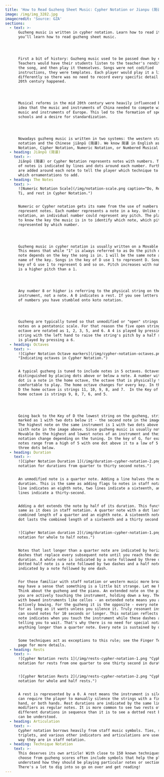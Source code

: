 ```yaml
---
title: 'How to Read Guzheng Sheet Music: Cypher Notation or Jianpu (简谱)'
image: /img/img_3282.jpg
imagecredit: 'Source: GZA'
sections:
  - text: >-
      Guzheng music is written in cypher notation. Learn how to read it and
      you’ll learn how to read guzheng sheet music.




      First a bit of history: Guzheng music used to be passed down by ear.
      Teachers would have their students listen to the teacher's rendition, sing
      the song, and then play it themselves. Songs were not codified
      instructions, they were templates. Each player would play it a little
      differently so there was no need to record every specific detail. Then the
      20th century happened.




      Musical reforms in the mid 20th century were heavily influenced by the
      idea that the music and instruments of China needed to compete with the
      music and instruments of Europe. This led to the formation of specialty
      schools and a desire for standardization.




      Nowadays guzheng music is written in two systems: the western staff
      notation and the Chinese jiǎnpǔ (简谱). We know 简谱 in English as Cypher
      Notation, Cipher Notation, Numeric Notation, or Numbered Musical Notation.
  - heading: Jiǎnpǔ (简谱)
    text: >-
      Jiǎnpǔ (简谱) or Cypher Notation represents notes with numbers. The duration
      of notes is indicated by lines and dots around each number. Further marks
      are added around each note to tell the player which technique to use and
      which ornamentations to add.
  - heading: The Notes
    text: >-
      ![Numeric Notation Scale](/img/notation-scale.png caption="Do, Re, Mi, Fa, So, La,
      Ti, and rest in Cypher Notation.")


      Numeric or Cypher notation gets its name from the use of numbers to
      represent notes. Each number represents a note in a key. Unlike staff
      notation, an individual number could represent any pitch. The player needs
      to know the key the music is in to identify which note, which pitch, is
      represented by which number.




      Guzheng music in cypher notation is usually written on a Movable Do scale.
      This means that while "1" is always referred to as Do the pitch of the
      note depends on the key the song is in. 1 will be the same note as the
      name of the key. Songs in the key of D use 1 to represent D. Songs in the
      key of G use 1 to represent G and so on. Pitch increases with number. A 6
      is a higher pitch than a 1.




      Any number 8 or higher is referring to the physical string on the
      instrument, not a note. A 0 indicates a rest. If you see letters in place
      of numbers you have stumbled onto koto notation.




      Guzheng are typically tuned so that unmodified or "open" strings produce
      notes on a pentatonic scale. For that reason the five open strings of an
      octave are notated as 1, 2, 3, 5, and 6. A 4 is played by pressing a 3
      string with the left hand to raise the string's pitch by a half step. A 7
      is played by pressing a 6.
  - heading: Octaves
    text: >-
      ![Cipher Notation Octave markers](/img/cypher-notation-octaves.png
      "Indicating octaves in Cypher Notation.")


      A typical guzheng is tuned to include notes in 5 octaves. Octaves are
      distinguished by placing dots above or below a note. A number without a
      dot is a note in the home octave, the octave that is physically the most
      comfortable to play. The home octave changes for every key. In the Key of
      D the home octave is strings 11, 10, 9, 8, and 7.  In the Key of G the
      home octave is strings 9, 8, 7, 6, and 5.




      Going back to the Key of D the lowest string on the guzheng, string 21, is
      marked as 1 with two dots below it - the second note in the image above.
      The highest note on the same instrument is 1 with two dots above it - the
      sixth note in the image above. Since guzheng music is usually notated with
      Movable Do the highest and lowest notes of an instrument and their
      notation change depending on the tuning. In the key of G, for example,
      notes range from a high of 5 with one dot above it to a low of 5 with
      three dots below.
  - heading: Duration
    text: >-
      ![Cipher Notation Duration 1](/img/duration-cypher-notation-2.png "Cypher
      notation for durations from quarter to thirty second notes.")


      An unmodified note is a quarter note. Adding a line halves the note's
      duration. This is the same as adding flags to notes in staff notation. One
      line indicates an eighth note, two lines indicate a sixteenth, and three
      lines indicate a thirty-second.


      Adding a dot extends the note by half of its duration. This functions the
      same as it does in staff notation. A quarter note with a dot lasts the
      combined length of a quarter and an eighth note. A sixteenth note with a
      dot lasts the combined length of a sixteenth and a thirty second note.


      ![Cipher Notation duration 2](/img/duration-cypher-notation-1.png "Cypher
      notation for whole to half notes.")


      Notes that last longer than a quarter note are indicated by horizontal
      dashes that replace every subsequent note until you reach the desired
      duration. A whole note is indicated by a note followed by three dashes. A
      dotted half note is a note followed by two dashes and a half note is
      indicated by a note followed by one dash.


      For those familiar with staff notation or western music more broadly you
      may have a sense that something is a little bit strange. Let me help you.
      Think about the guzheng and the piano. An extended note on the piano means
      you are actively touching the instrument, holding down a key. The same
      with bowed instruments like cellos - an extended note means you are
      actively bowing. For the guzheng it is the opposite - every note sounds
      for as long as it wants unless you silence it. Truly resonant instruments
      can sound notes for 10 seconds or longer. This notation reflects that. The
      note indicates when you touch the instrument while these dashes are
      telling you to wait. That's why there is no need for special notation for
      anything longer than a quarter note. Every note is sustained by default.


      Some techniques act as exceptions to this rule; see the Finger Techniques
      page for more details.
  - heading: Rests
    text: >-
      ![Cypher Notation rests 1](/img/rests-cypher-notation-1.png "Cypher
      notation for rests from one quarter to one thirty second in duration.")


      ![Cypher Notation Rests 2](/img/rests-cypher-notation-2.png "Cypher
      notation for whole and half rests.")


      A rest is represented by a 0. A rest means the instrument is silent. This
      can require the player to manually silence the strings with a finger,
      hand, or both hands. Rest durations are indicated by the same line
      modifiers as regular notes. It is more common to see two rests of
      different durations in sequence than it is to see a dotted rest but both
      can be understood.
  - heading: Articulation
    text: >-
      Cypher notation borrows heavily from staff music symbols. Ties, slurs,
      triplets, and various other indicators and articulations are used the same
      way they are in staff notation.
  - heading: Technique Notation
    text: >-
      This deserves its own article! With close to 150 known techniques to
      choose from guzheng scores often include symbols that help the player
      understand how they should be playing particular notes or sections.
      There's a lot to dig into so go on over and get reading!
---
```

